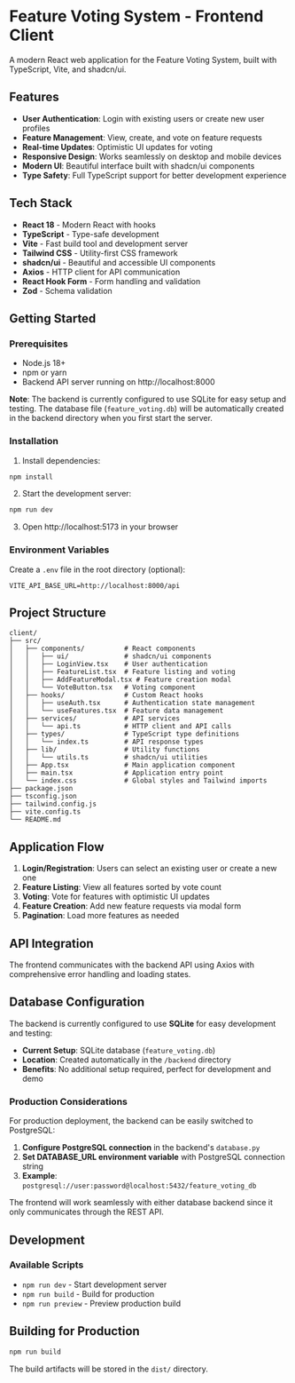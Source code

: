 # Feature Voting System - Frontend Client

A modern React web application for the Feature Voting System, built with TypeScript, Vite, and shadcn/ui.

## Features

- **User Authentication**: Login with existing users or create new user profiles
- **Feature Management**: View, create, and vote on feature requests
- **Real-time Updates**: Optimistic UI updates for voting
- **Responsive Design**: Works seamlessly on desktop and mobile devices
- **Modern UI**: Beautiful interface built with shadcn/ui components
- **Type Safety**: Full TypeScript support for better development experience

## Tech Stack

- **React 18** - Modern React with hooks
- **TypeScript** - Type-safe development
- **Vite** - Fast build tool and development server
- **Tailwind CSS** - Utility-first CSS framework
- **shadcn/ui** - Beautiful and accessible UI components
- **Axios** - HTTP client for API communication
- **React Hook Form** - Form handling and validation
- **Zod** - Schema validation

## Getting Started

### Prerequisites

- Node.js 18+
- npm or yarn
- Backend API server running on http://localhost:8000

**Note**: The backend is currently configured to use SQLite for easy setup and testing. The database file (`feature_voting.db`) will be automatically created in the backend directory when you first start the server.

### Installation

1. Install dependencies:
```bash
npm install
```

2. Start the development server:
```bash
npm run dev
```

3. Open http://localhost:5173 in your browser

### Environment Variables

Create a `.env` file in the root directory (optional):

```env
VITE_API_BASE_URL=http://localhost:8000/api
```

## Project Structure

```
client/
├── src/
│   ├── components/          # React components
│   │   ├── ui/              # shadcn/ui components
│   │   ├── LoginView.tsx    # User authentication
│   │   ├── FeatureList.tsx  # Feature listing and voting
│   │   ├── AddFeatureModal.tsx # Feature creation modal
│   │   └── VoteButton.tsx   # Voting component
│   ├── hooks/               # Custom React hooks
│   │   ├── useAuth.tsx      # Authentication state management
│   │   └── useFeatures.tsx  # Feature data management
│   ├── services/            # API services
│   │   └── api.ts           # HTTP client and API calls
│   ├── types/               # TypeScript type definitions
│   │   └── index.ts         # API response types
│   ├── lib/                 # Utility functions
│   │   └── utils.ts         # shadcn/ui utilities
│   ├── App.tsx              # Main application component
│   ├── main.tsx             # Application entry point
│   └── index.css            # Global styles and Tailwind imports
├── package.json
├── tsconfig.json
├── tailwind.config.js
├── vite.config.ts
└── README.md
```

## Application Flow

1. **Login/Registration**: Users can select an existing user or create a new one
2. **Feature Listing**: View all features sorted by vote count
3. **Voting**: Vote for features with optimistic UI updates
4. **Feature Creation**: Add new feature requests via modal form
5. **Pagination**: Load more features as needed

## API Integration

The frontend communicates with the backend API using Axios with comprehensive error handling and loading states.

## Database Configuration

The backend is currently configured to use **SQLite** for easy development and testing:

- **Current Setup**: SQLite database (`feature_voting.db`)
- **Location**: Created automatically in the `/backend` directory
- **Benefits**: No additional setup required, perfect for development and demo

### Production Considerations

For production deployment, the backend can be easily switched to PostgreSQL:

1. **Configure PostgreSQL connection** in the backend's `database.py`
2. **Set DATABASE_URL environment variable** with PostgreSQL connection string
3. **Example**: `postgresql://user:password@localhost:5432/feature_voting_db`

The frontend will work seamlessly with either database backend since it only communicates through the REST API.

## Development

### Available Scripts

- `npm run dev` - Start development server
- `npm run build` - Build for production
- `npm run preview` - Preview production build

## Building for Production

```bash
npm run build
```

The build artifacts will be stored in the `dist/` directory.

